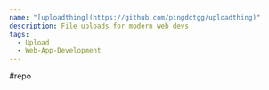 ```yaml
---
name: "[uploadthing](https://github.com/pingdotgg/uploadthing)"
description: File uploads for modern web devs
tags:
  - Upload
  - Web-App-Development
---
```

#repo